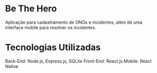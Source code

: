 # Be The Hero

Aplicação para cadastramento de ONGs e incidentes, além de uma interface mobile para resolver os incidentes.

# Tecnologias Utilizadas

Back-End: Node.js, Express.js, SQLite
Front-End: React.js
Mobile: React Native